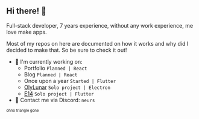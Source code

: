 ## Hi there! 👋

Full-stack developer, 7 years experience, without any work experience, me love make apps.

Most of my repos on here are documented on how it works and why did I decided to make that. So be sure to check it out!

- 🔭 I'm currently working on:
  - Portfolio `Planned | React`
  - Blog `Planned | React`
  - Once upon a year `Started | Flutter`
  - [OlyLunar](https://github.com/OlyLunar) `Solo project | Electron`
  - [E14](https://github.com/E14VN) `Solo project | Flutter`
- 📨 Contact me via Discord: `neurs`

<sub><sup>ohno triangle gone</sup></sub>
